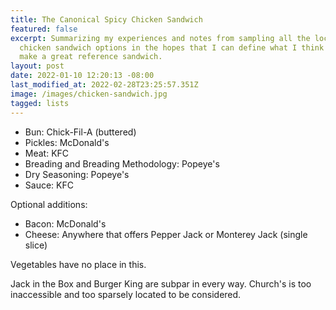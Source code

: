 ```yaml
---
title: The Canonical Spicy Chicken Sandwich
featured: false
excerpt: Summarizing my experiences and notes from sampling all the local-area spicy
  chicken sandwich options in the hopes that I can define what I think would
  make a great reference sandwich.
layout: post
date: 2022-01-10 12:20:13 -08:00
last_modified_at: 2022-02-28T23:25:57.351Z
image: /images/chicken-sandwich.jpg
tagged: lists
---
```


- Bun: Chick-Fil-A (buttered)
- Pickles: McDonald's
- Meat: KFC
- Breading and Breading Methodology: Popeye's
- Dry Seasoning: Popeye's
- Sauce: KFC

Optional additions:

- Bacon: McDonald's
- Cheese: Anywhere that offers Pepper Jack or Monterey Jack (single slice)

Vegetables have no place in this.

Jack in the Box and Burger King are subpar in every way. Church's is too inaccessible and too sparsely located to be considered.

